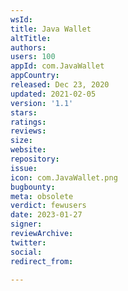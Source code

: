 ```yaml
---
wsId: 
title: Java Wallet
altTitle: 
authors: 
users: 100
appId: com.JavaWallet
appCountry: 
released: Dec 23, 2020
updated: 2021-02-05
version: '1.1'
stars: 
ratings: 
reviews: 
size: 
website: 
repository: 
issue: 
icon: com.JavaWallet.png
bugbounty: 
meta: obsolete
verdict: fewusers
date: 2023-01-27
signer: 
reviewArchive: 
twitter: 
social: 
redirect_from: 

---
```


